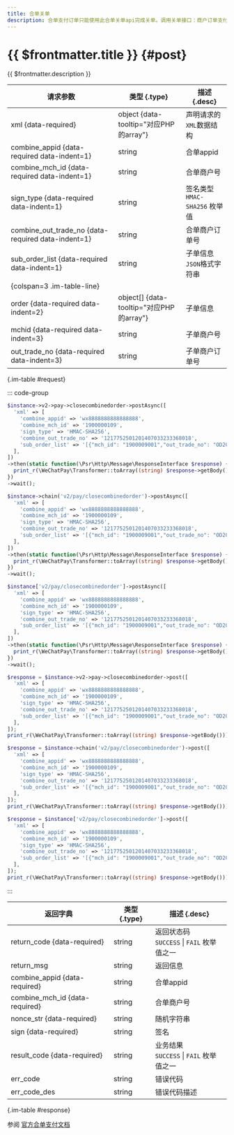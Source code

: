 ```yaml
---
title: 合单关单
description: 合单支付订单只能使用此合单关单api完成关单。调用关单接口：商户订单支付失败需要生成新单号重新发起支付，要对原订单号调用关单，避免重复支付；系统下单后，用户支付超时，系统退出不再受理，避免用户继续，请调用关单接口。**注意：订单生成后不能马上调用关单接口，最短调用时间间隔为1分钟。**
---
```


# {{ $frontmatter.title }} {#post}

{{ $frontmatter.description }}

| 请求参数 | 类型 {.type} | 描述 {.desc}
| --- | --- | ---
| xml {data-required} | object {data-tooltip="对应PHP的array"} | 声明请求的`XML`数据结构
| combine_appid {data-required data-indent=1} | string | 合单appid
| combine_mch_id {data-required data-indent=1} | string | 合单商户号
| sign_type {data-required data-indent=1} | string | 签名类型<br/>`HMAC-SHA256` 枚举值
| combine_out_trade_no {data-required data-indent=1} | string | 合单商户订单号
| sub_order_list {data-required data-indent=1} | string | 子单信息`JSON`格式字符串
| {colspan=3 .im-table-line}
| order {data-required data-indent=2} | object[] {data-tooltip="对应PHP的array"} | 子单信息
| mchid {data-required data-indent=3} | string | 子单商户号
| out_trade_no {data-required data-indent=3} | string | 子单商户订单号

{.im-table #request}

::: code-group

```php [异步纯链式]
$instance->v2->pay->closecombinedorder->postAsync([
  'xml' => [
    'combine_appid' => 'wx8888888888888888',
    'combine_mch_id' => '1900000109',
    'sign_type' => 'HMAC-SHA256',
    'combine_out_trade_no' => '1217752501201407033233368018',
    'sub_order_list' => '[{"mch_id": "1900009001","out_trade_no": "OD201708030001"}]',
  ],
])
->then(static function(\Psr\Http\Message\ResponseInterface $response) {
  print_r(\WeChatPay\Transformer::toArray((string) $response->getBody()));
})
->wait();
```

```php [异步声明式]
$instance->chain('v2/pay/closecombinedorder')->postAsync([
  'xml' => [
    'combine_appid' => 'wx8888888888888888',
    'combine_mch_id' => '1900000109',
    'sign_type' => 'HMAC-SHA256',
    'combine_out_trade_no' => '1217752501201407033233368018',
    'sub_order_list' => '[{"mch_id": "1900009001","out_trade_no": "OD201708030001"}]',
  ],
])
->then(static function(\Psr\Http\Message\ResponseInterface $response) {
  print_r(\WeChatPay\Transformer::toArray((string) $response->getBody()));
})
->wait();
```

```php [异步属性式]
$instance['v2/pay/closecombinedorder']->postAsync([
  'xml' => [
    'combine_appid' => 'wx8888888888888888',
    'combine_mch_id' => '1900000109',
    'sign_type' => 'HMAC-SHA256',
    'combine_out_trade_no' => '1217752501201407033233368018',
    'sub_order_list' => '[{"mch_id": "1900009001","out_trade_no": "OD201708030001"}]',
  ],
])
->then(static function(\Psr\Http\Message\ResponseInterface $response) {
  print_r(\WeChatPay\Transformer::toArray((string) $response->getBody()));
})
->wait();
```

```php [同步纯链式]
$response = $instance->v2->pay->closecombinedorder->post([
  'xml' => [
    'combine_appid' => 'wx8888888888888888',
    'combine_mch_id' => '1900000109',
    'sign_type' => 'HMAC-SHA256',
    'combine_out_trade_no' => '1217752501201407033233368018',
    'sub_order_list' => '[{"mch_id": "1900009001","out_trade_no": "OD201708030001"}]',
  ],
]);
print_r(\WeChatPay\Transformer::toArray((string) $response->getBody()));
```

```php [同步声明式]
$response = $instance->chain('v2/pay/closecombinedorder')->post([
  'xml' => [
    'combine_appid' => 'wx8888888888888888',
    'combine_mch_id' => '1900000109',
    'sign_type' => 'HMAC-SHA256',
    'combine_out_trade_no' => '1217752501201407033233368018',
    'sub_order_list' => '[{"mch_id": "1900009001","out_trade_no": "OD201708030001"}]',
  ],
]);
print_r(\WeChatPay\Transformer::toArray((string) $response->getBody()));
```

```php [同步属性式]
$response = $instance['v2/pay/closecombinedorder']->post([
  'xml' => [
    'combine_appid' => 'wx8888888888888888',
    'combine_mch_id' => '1900000109',
    'sign_type' => 'HMAC-SHA256',
    'combine_out_trade_no' => '1217752501201407033233368018',
    'sub_order_list' => '[{"mch_id": "1900009001","out_trade_no": "OD201708030001"}]',
  ],
]);
print_r(\WeChatPay\Transformer::toArray((string) $response->getBody()));
```

:::

| 返回字典 | 类型 {.type} | 描述 {.desc}
| --- | --- | ---
| return_code {data-required}| string | 返回状态码<br/>`SUCCESS` \| `FAIL` 枚举值之一
| return_msg | string | 返回信息
| combine_appid {data-required}| string | 合单appid
| combine_mch_id {data-required}| string | 合单商户号
| nonce_str {data-required}| string | 随机字符串
| sign {data-required}| string | 签名
| result_code {data-required}| string | 业务结果<br/>`SUCCESS` \| `FAIL` 枚举值之一
| err_code | string | 错误代码
| err_code_des | string | 错误代码描述

{.im-table #response}

参阅 [官方合单支付文档](https://pay.weixin.qq.com/wiki/doc/api/combine.php?chapter=24_2&index=3)
